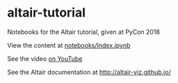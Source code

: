 # altair-tutorial
Notebooks for the Altair tutorial, given at PyCon 2018

View the content at [notebooks/Index.ipynb](notebooks/Index.ipynb)

See the video [on YouTube](https://www.youtube.com/watch?v=ms29ZPUKxbU)

See the Altair documentation at http://altair-viz.github.io/

